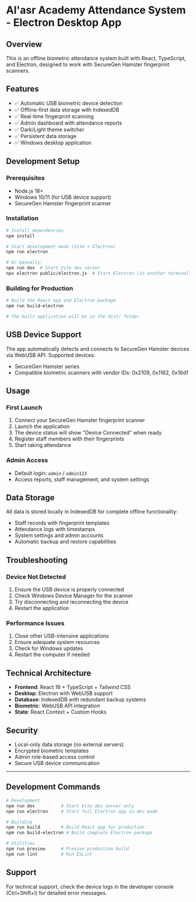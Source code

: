 
# Al'asr Academy Attendance System - Electron Desktop App

## Overview
This is an offline biometric attendance system built with React, TypeScript, and Electron, designed to work with SecureGen Hamster fingerprint scanners.

## Features
- ✅ Automatic USB biometric device detection
- ✅ Offline-first data storage with IndexedDB
- ✅ Real-time fingerprint scanning
- ✅ Admin dashboard with attendance reports
- ✅ Dark/Light theme switcher
- ✅ Persistent data storage
- ✅ Windows desktop application

## Development Setup

### Prerequisites
- Node.js 18+ 
- Windows 10/11 (for USB device support)
- SecureGen Hamster fingerprint scanner

### Installation
```bash
# Install dependencies
npm install

# Start development mode (Vite + Electron)
npm run electron

# Or manually:
npm run dev  # Start Vite dev server
npx electron public/electron.js  # Start Electron (in another terminal)
```

### Building for Production
```bash
# Build the React app and Electron package
npm run build-electron

# The built application will be in the dist/ folder
```

## USB Device Support
The app automatically detects and connects to SecureGen Hamster devices via WebUSB API. Supported devices:
- SecureGen Hamster series
- Compatible biometric scanners with vendor IDs: 0x2109, 0x1162, 0x16d1

## Usage

### First Launch
1. Connect your SecureGen Hamster fingerprint scanner
2. Launch the application
3. The device status will show "Device Connected" when ready
4. Register staff members with their fingerprints
5. Start taking attendance

### Admin Access
- Default login: `admin` / `admin123`
- Access reports, staff management, and system settings

## Data Storage
All data is stored locally in IndexedDB for complete offline functionality:
- Staff records with fingerprint templates
- Attendance logs with timestamps
- System settings and admin accounts
- Automatic backup and restore capabilities

## Troubleshooting

### Device Not Detected
1. Ensure the USB device is properly connected
2. Check Windows Device Manager for the scanner
3. Try disconnecting and reconnecting the device
4. Restart the application

### Performance Issues
1. Close other USB-intensive applications
2. Ensure adequate system resources
3. Check for Windows updates
4. Restart the computer if needed

## Technical Architecture
- **Frontend**: React 18 + TypeScript + Tailwind CSS
- **Desktop**: Electron with WebUSB support
- **Database**: IndexedDB with redundant backup systems
- **Biometric**: WebUSB API integration
- **State**: React Context + Custom Hooks

## Security
- Local-only data storage (no external servers)
- Encrypted biometric templates
- Admin role-based access control
- Secure USB device communication

---

## Development Commands

```bash
# Development
npm run dev          # Start Vite dev server only
npm run electron     # Start full Electron app in dev mode

# Building
npm run build        # Build React app for production
npm run build-electron # Build complete Electron package

# Utilities
npm run preview      # Preview production build
npm run lint         # Run ESLint
```

## Support
For technical support, check the device logs in the developer console (Ctrl+Shift+I) for detailed error messages.
